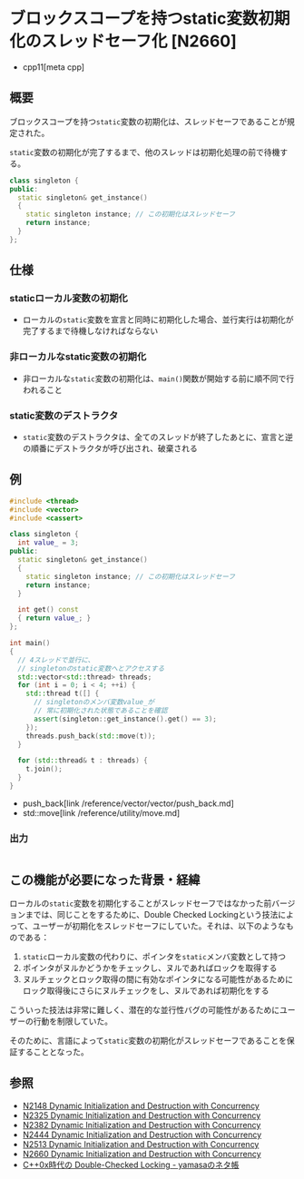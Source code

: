 # ブロックスコープを持つstatic変数初期化のスレッドセーフ化 [N2660]
* cpp11[meta cpp]

## 概要
ブロックスコープを持つ`static`変数の初期化は、スレッドセーフであることが規定された。

`static`変数の初期化が完了するまで、他のスレッドは初期化処理の前で待機する。

```cpp
class singleton {
public:
  static singleton& get_instance()
  {
    static singleton instance; // この初期化はスレッドセーフ
    return instance;
  }
};
```


## 仕様
### staticローカル変数の初期化
- ローカルの`static`変数を宣言と同時に初期化した場合、並行実行は初期化が完了するまで待機しなければならない


### 非ローカルなstatic変数の初期化
- 非ローカルな`static`変数の初期化は、`main()`関数が開始する前に順不同で行われること


### static変数のデストラクタ
- `static`変数のデストラクタは、全てのスレッドが終了したあとに、宣言と逆の順番にデストラクタが呼び出され、破棄される


## 例
```cpp example
#include <thread>
#include <vector>
#include <cassert>

class singleton {
  int value_ = 3;
public:
  static singleton& get_instance()
  {
    static singleton instance; // この初期化はスレッドセーフ
    return instance;
  }

  int get() const
  { return value_; }
};

int main()
{
  // 4スレッドで並行に、
  // singletonのstatic変数へとアクセスする
  std::vector<std::thread> threads;
  for (int i = 0; i < 4; ++i) {
    std::thread t([] {
      // singletonのメンバ変数value_が
      // 常に初期化された状態であることを確認
      assert(singleton::get_instance().get() == 3);
    });
    threads.push_back(std::move(t));
  }

  for (std::thread& t : threads) {
    t.join();
  }
}
```
* push_back[link /reference/vector/vector/push_back.md]
* std::move[link /reference/utility/move.md]

### 出力
```
```


## この機能が必要になった背景・経緯
ローカルの`static`変数を初期化することがスレッドセーフではなかった前バージョンまでは、同じことをするために、Double Checked Lockingという技法によって、ユーザーが初期化をスレッドセーフにしていた。それは、以下のようなものである：

1. `static`ローカル変数の代わりに、ポインタを`static`メンバ変数として持つ
2. ポインタがヌルかどうかをチェックし、ヌルであればロックを取得する
3. ヌルチェックとロック取得の間に有効なポインタになる可能性があるためにロック取得後にさらにヌルチェックをし、ヌルであれば初期化をする

こういった技法は非常に難しく、潜在的な並行性バグの可能性があるためにユーザーの行動を制限していた。

そのために、言語によって`static`変数の初期化がスレッドセーフであることを保証することとなった。


## 参照
- [N2148 Dynamic Initialization and Destruction with Concurrency](http://www.open-std.org/jtc1/sc22/wg21/docs/papers/2007/n2148.html)
- [N2325 Dynamic Initialization and Destruction with Concurrency](http://www.open-std.org/jtc1/sc22/wg21/docs/papers/2007/n2325.html)
- [N2382 Dynamic Initialization and Destruction with Concurrency](http://www.open-std.org/jtc1/sc22/wg21/docs/papers/2007/n2382.html)
- [N2444 Dynamic Initialization and Destruction with Concurrency](http://www.open-std.org/jtc1/sc22/wg21/docs/papers/2007/n2444.html)
- [N2513 Dynamic Initialization and Destruction with Concurrency](http://www.open-std.org/jtc1/sc22/wg21/docs/papers/2008/n2513.html)
- [N2660 Dynamic Initialization and Destruction with Concurrency](http://www.open-std.org/jtc1/sc22/wg21/docs/papers/2008/n2660.htm)
- [C++0x時代の Double-Checked Locking - yamasaのネタ帳](http://yamasa.hatenablog.jp/entry/20100128/1264693781)


